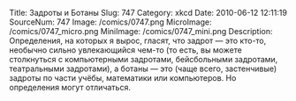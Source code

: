 Title: Задроты и Ботаны 
Slug: 747 
Category: xkcd 
Date: 2010-06-12 12:11:19 
SourceNum: 747 
Image: /comics/0747.png 
MicroImage: /comics/0747_micro.png 
MiniImage: /comics/0747_mini.png 
Description: Определения, на которых я вырос, гласят, что задрот — это кто-то, необычно сильно увлекающийся чем-то (то есть, вы можете столкнуться с компьютерными задротами, бейсбольными задротами, театральными задротами), а ботаны — это (чаще всего, застенчивые) задроты по части учёбы, математики или компьютеров. Но определения могут отличаться.  

